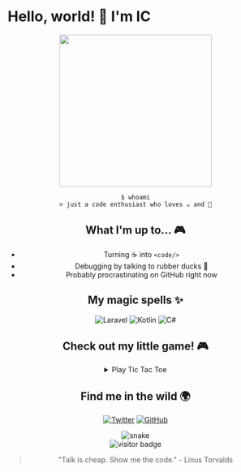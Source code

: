 # Hello, world! 👋 I'm IC

<div align="center">

<!-- Animation of a cat typing -->
<img src="https://media.giphy.com/media/JIX9t2j0ZTN9S/giphy.gif" width="300"/>

```
$ whoami
> just a code enthusiast who loves ☕ and 🥐
```

## What I'm up to... 🎮

- Turning ☕ into `<code/>` 
- Debugging by talking to rubber ducks 🦆
- Probably procrastinating on GitHub right now

## My magic spells ✨

![Laravel](https://img.shields.io/badge/-Laravel-black?style=flat-square&logo=laravel&logoColor=FF2D20)
![Kotlin](https://img.shields.io/badge/-Kotlin-black?style=flat-square&logo=kotlin&logoColor=7F52FF)
![C#](https://img.shields.io/badge/-C%23-black?style=flat-square&logo=csharp&logoColor=68217A)
<!-- Add or remove languages you use -->

## Check out my little game! 🎮

<!-- This is a playable TicTacToe game in markdown! -->
<details>
<summary>Play Tic Tac Toe</summary>
<div align="center">

## Tic Tac Toe

| | | |
|:---:|:---:|:---:|
| [↖️](https://github.com/Ice713/AttendEase) | [⬆️](https://github.com/Ice713/BloodCentral) | [↗️](https://github.com/Ice713/BreezeMultiRoleAuthCRUD) |
| [⬅️](https://github.com/Ice713/calculator_flutter) | [⏺️](https://github.com/Ice713/DishTasker) | [➡️](https://github.com/Ice713/IPAddrMod) |
| [↙️](https://github.com/Ice713/calculator_flutter) | [⬇️](https://github.com/Ice713/DishTasker) | [↘️](https://github.com/Ice713/IPAddrMod) |

(Click an emoji to "make a move" - it'll just take you to my repos)

</div>
</details>

## Find me in the wild 🌍

<div align="center">
  
[![Twitter](https://img.shields.io/badge/-Twitter-1DA1F2?style=for-the-badge&logo=twitter&logoColor=white)](https://twitter.com/beluga1000)
[![GitHub](https://img.shields.io/badge/-GitHub-181717?style=for-the-badge&logo=github&logoColor=white)](https://github.com/Ice713)

</div>

<!-- GitHub Stats snake animation -->
<div align="center">
  <img src="https://github.com/Ice713/Ice713/s.svg" alt="snake"/>
</div>

<!-- Visitor count - makes visitors feel special -->
<div align="center">
  <img src="https://visitor-badge.glitch.me/badge?page_id=yourusername.yourusername" alt="visitor badge"/>
</div>

<!-- Fun little quote -->
> "Talk is cheap. Show me the code." - Linus Torvalds


